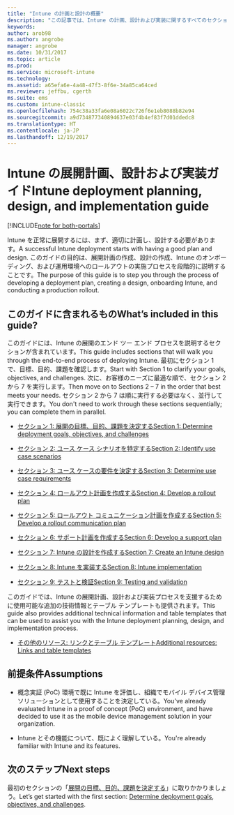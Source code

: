 ```yaml
---
title: "Intune の計画と設計の概要"
description: "この記事では、Intune の計画、設計および実装に関するすべてのセクションの概要を示します。 目標、ユース ケースのシナリオと要件の決定、ロールアウト計画とコミュニケーション計画、サポート、テスト、検証の計画の作成に役立つツールです。"
keywords: 
author: arob98
ms.author: angrobe
manager: angrobe
ms.date: 10/31/2017
ms.topic: article
ms.prod: 
ms.service: microsoft-intune
ms.technology: 
ms.assetid: a65efa6e-4a48-47f3-8f6e-34a85ca64ced
ms.reviewer: jeffbu, cgerth
ms.suite: ems
ms.custom: intune-classic
ms.openlocfilehash: 754c38a33fa6e08a6022c726f6e1eb8088b82e94
ms.sourcegitcommit: a9d734877340894637e03f4b4ef83f7d01ddedc8
ms.translationtype: HT
ms.contentlocale: ja-JP
ms.lasthandoff: 12/19/2017
---
```

# <a name="intune-deployment-planning-design-and-implementation-guide"></a><span data-ttu-id="b262b-104">Intune の展開計画、設計および実装ガイド</span><span class="sxs-lookup"><span data-stu-id="b262b-104">Intune deployment planning, design, and implementation guide</span></span>

[!INCLUDE[note for both-portals](./includes/note-for-both-portals.md)]

<span data-ttu-id="b262b-105">Intune を正常に展開するには、まず、適切に計画し、設計する必要があります。</span><span class="sxs-lookup"><span data-stu-id="b262b-105">A successful Intune deployment starts with having a good plan and design.</span></span> <span data-ttu-id="b262b-106">このガイドの目的は、展開計画の作成、設計の作成、Intune のオンボーディング、および運用環境へのロールアウトの実施プロセスを段階的に説明することです。</span><span class="sxs-lookup"><span data-stu-id="b262b-106">The purpose of this guide is to step you through the process of developing a deployment plan, creating a design, onboarding Intune, and conducting a production rollout.</span></span>

## <a name="whats-included-in-this-guide"></a><span data-ttu-id="b262b-107">このガイドに含まれるもの</span><span class="sxs-lookup"><span data-stu-id="b262b-107">What’s included in this guide?</span></span>

<span data-ttu-id="b262b-108">このガイドには、Intune の展開のエンド ツー エンド プロセスを説明するセクションが含まれています。</span><span class="sxs-lookup"><span data-stu-id="b262b-108">This guide includes sections that will walk you through the end-to-end process of deploying Intune.</span></span> <span data-ttu-id="b262b-109">最初にセクション 1 で、目標、目的、課題を確認します。</span><span class="sxs-lookup"><span data-stu-id="b262b-109">Start with Section 1 to clarify your goals, objectives, and challenges.</span></span> <span data-ttu-id="b262b-110">次に、お客様のニーズに最適な順で、セクション 2 から 7 を実行します。</span><span class="sxs-lookup"><span data-stu-id="b262b-110">Then move on to Sections 2 – 7 in the order that best meets your needs.</span></span> <span data-ttu-id="b262b-111">セクション 2 から 7 は順に実行する必要はなく、並行して実行できます。</span><span class="sxs-lookup"><span data-stu-id="b262b-111">You don't need to work through these sections sequentially; you can complete them in parallel.</span></span>

-   [<span data-ttu-id="b262b-112">セクション 1: 展開の目標、目的、課題を決定する</span><span class="sxs-lookup"><span data-stu-id="b262b-112">Section 1: Determine deployment goals, objectives, and challenges</span></span>](planning-guide-deployment-goals.md)

-   [<span data-ttu-id="b262b-113">セクション 2: ユース ケース シナリオを特定する</span><span class="sxs-lookup"><span data-stu-id="b262b-113">Section 2: Identify use case scenarios</span></span>](planning-guide-scenarios.md)

-   [<span data-ttu-id="b262b-114">セクション 3: ユース ケースの要件を決定する</span><span class="sxs-lookup"><span data-stu-id="b262b-114">Section 3: Determine use case requirements</span></span>](planning-guide-requirements.md)

-   [<span data-ttu-id="b262b-115">セクション 4: ロールアウト計画を作成する</span><span class="sxs-lookup"><span data-stu-id="b262b-115">Section 4: Develop a rollout plan</span></span>](planning-guide-rollout-plan.md)

-   [<span data-ttu-id="b262b-116">セクション 5: ロールアウト コミュニケーション計画を作成する</span><span class="sxs-lookup"><span data-stu-id="b262b-116">Section 5: Develop a rollout communication plan</span></span>](planning-guide-communication-plan.md)

-   [<span data-ttu-id="b262b-117">セクション 6: サポート計画を作成する</span><span class="sxs-lookup"><span data-stu-id="b262b-117">Section 6: Develop a support plan</span></span>](planning-guide-support-plan.md)

-   [<span data-ttu-id="b262b-118">セクション 7: Intune の設計を作成する</span><span class="sxs-lookup"><span data-stu-id="b262b-118">Section 7: Create an Intune design</span></span>](planning-guide-design.md)

-   [<span data-ttu-id="b262b-119">セクション 8: Intune を実装する</span><span class="sxs-lookup"><span data-stu-id="b262b-119">Section 8: Intune implementation</span></span>](planning-guide-onboarding.md)

-   [<span data-ttu-id="b262b-120">セクション 9: テストと検証</span><span class="sxs-lookup"><span data-stu-id="b262b-120">Section 9: Testing and validation</span></span>](planning-guide-test-validation.md)

<span data-ttu-id="b262b-121">このガイドでは、Intune の展開計画、設計および実装プロセスを支援するために使用可能な追加の技術情報とテーブル テンプレートも提供されます。</span><span class="sxs-lookup"><span data-stu-id="b262b-121">This guide also provides additional technical information and table templates that can be used to assist you with the Intune deployment planning, design, and implementation process.</span></span>

-   [<span data-ttu-id="b262b-122">その他のリソース: リンクとテーブル テンプレート</span><span class="sxs-lookup"><span data-stu-id="b262b-122">Additional resources: Links and table templates</span></span>](planning-guide-resources.md)

## <a name="assumptions"></a><span data-ttu-id="b262b-123">前提条件</span><span class="sxs-lookup"><span data-stu-id="b262b-123">Assumptions</span></span>

-   <span data-ttu-id="b262b-124">概念実証 (PoC) 環境で既に Intune を評価し、組織でモバイル デバイス管理ソリューションとして使用することを決定している。</span><span class="sxs-lookup"><span data-stu-id="b262b-124">You've already evaluated Intune in a proof of concept (PoC) environment, and have decided to use it as the mobile device management solution in your organization.</span></span>

-   <span data-ttu-id="b262b-125">Intune とその機能について、既によく理解している。</span><span class="sxs-lookup"><span data-stu-id="b262b-125">You're already familiar with Intune and its features.</span></span>

## <a name="next-steps"></a><span data-ttu-id="b262b-126">次のステップ</span><span class="sxs-lookup"><span data-stu-id="b262b-126">Next steps</span></span>

<span data-ttu-id="b262b-127">最初のセクションの「[展開の目標、目的、課題を決定する](planning-guide-deployment-goals.md)」に取りかかりましょう。</span><span class="sxs-lookup"><span data-stu-id="b262b-127">Let’s get started with the first section: [Determine deployment goals, objectives, and challenges](planning-guide-deployment-goals.md).</span></span>
